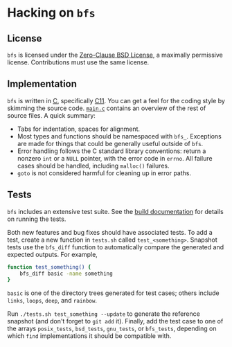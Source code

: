 Hacking on `bfs`
================

License
-------

`bfs` is licensed under the [Zero-Clause BSD License](https://opensource.org/licenses/0BSD), a maximally permissive license.
Contributions must use the same license.


Implementation
--------------

`bfs` is written in [C](https://en.wikipedia.org/wiki/C_(programming_language)), specifically [C11](https://en.wikipedia.org/wiki/C11_(C_standard_revision)).
You can get a feel for the coding style by skimming the source code.
[`main.c`](/src/main.c) contains an overview of the rest of source files.
A quick summary:

- Tabs for indentation, spaces for alignment.
- Most types and functions should be namespaced with `bfs_`.
  Exceptions are made for things that could be generally useful outside of `bfs`.
- Error handling follows the C standard library conventions: return a nonzero `int` or a `NULL` pointer, with the error code in `errno`.
  All failure cases should be handled, including `malloc()` failures.
- `goto` is not considered harmful for cleaning up in error paths.


Tests
-----

`bfs` includes an extensive test suite.
See the [build documentation](BUILDING.md#testing) for details on running the tests.

Both new features and bug fixes should have associated tests.
To add a test, create a new function in `tests.sh` called `test_<something>`.
Snapshot tests use the `bfs_diff` function to automatically compare the generated and expected outputs.
For example,

```bash
function test_something() {
    bfs_diff basic -name something
}
```

`basic` is one of the directory trees generated for test cases; others include `links`, `loops`, `deep`, and `rainbow`.

Run `./tests.sh test_something --update` to generate the reference snapshot (and don't forget to `git add` it).
Finally, add the test case to one of the arrays `posix_tests`, `bsd_tests`, `gnu_tests`, or `bfs_tests`, depending on which `find` implementations it should be compatible with.
